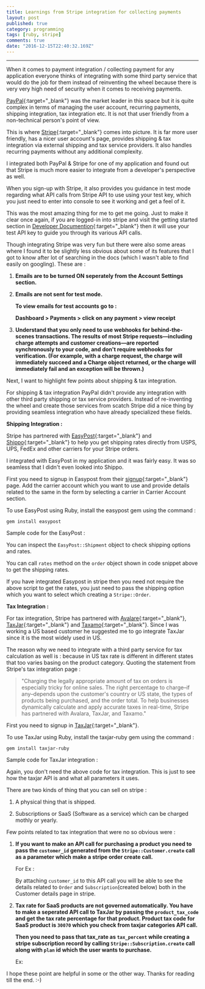 ```yaml
---
title: Learnings from Stripe integration for collecting payments 
layout: post
published: true
category: programming
tags: [ruby, stripe]
comments: true
date: "2016-12-15T22:40:32.169Z"
---
```

---

When it comes to payment integration / collecting payment for any application everyone thinks of integrating with some third party service that would do the job for them instead of reinventing the wheel because there is very very high need of security when it comes to receiving payments.

[PayPal](https://www.paypal.com/){:target="_blank"} was the market leader in this space but it is quite complex in terms of managing the user account, recurring payments, shipping integration, tax integration etc. It is not that user friendly from a non-technical person's point of view.

This is where [Stripe](https://stripe.com/){:target="_blank"} comes into picture. It is far more user friendly, has a nicer user account's page, provides shipping & tax integration via external shipping and tax service providers. It also handles recurring payments without any additional complexity.

I integrated both PayPal & Stripe for one of my application and found out that Stripe is much more easier to integrate from a developer's perspective as well.

When you sign-up with Stripe, it also provides you guidance in test mode regarding what API calls from Stripe API to use using your test key, which you just need to enter into console to see it working and get a feel of it.

This was the most amazing thing for me to get me going. Just to make it clear once again, if you are logged-in into stripe and visit the getting started section in [Developer Documention](https://stripe.com/docs){:target="_blank"} then it will use your test API key to guide you through its various API calls.

Though integrating Stripe was very fun but there were also some areas where I found it to be slightly less obvious about some of its features that I got to know after lot of searching in the docs (which I wasn't able to find easily on googling). These are :

1. **Emails are to be turned ON seperately from the Account Settings section.**

2. **Emails are not sent for test mode.**

   **To view emails for test accounts go to :**

   **Dashboard > Payments > click on any payment > view receipt**

3. **Understand that you only need to use webhooks for behind-the-scenes transactions. The results of most Stripe requests—including charge attempts and customer creations—are reported synchronously to your code, and don't require webhooks for verification. (For example, with a charge request, the charge will immediately succeed and a Charge object returned, or the charge will immediately fail and an exception will be thrown.)**

Next, I want to highlight few points about shipping & tax integration.

For shipping & tax integration PayPal didn't provide any integration with other third party shipping or tax service providers. Instead of re-inventing the wheel and create those services from scatch Stripe did a nice thing by providing seamless integration who have already specialized these fields.

**Shipping Integration :**

Stripe has partnered with [EasyPost](https://easypost.com/){:target="_blank"} and [Shippo](https://goshippo.com/){:target="_blank"} to help you get shipping rates directly from USPS, UPS, FedEx and other carriers for your Stripe orders.

I integrated with EasyPost in my application and it was fairly easy. It was so seamless that I didn't even looked into Shippo.

First you need to signup in Easypost from their [signup](https://www.easypost.com/signup){:target="_blank"} page. Add the carrier account which you want to use and provide details related to the same in the form by selecting a carrier in Carrier Account section.

To use EasyPost using Ruby, install the easypost gem using the command :

`gem install easypost`

Sample code for the EasyPost :

<script src="https://gist.github.com/Amit-Thawait/1d221dcf5e75de587674048e717228f9.js"></script>

You can inspect the `EasyPost::Shipment` object to check shipping options and rates.

You can call `rates` method on the `order` object shown in code snippet above to get the shipping rates.

If you have integrated Easypost in stripe then you need not require the above script to get the rates, you just need to pass the shipping option which you want to select which creating a `Stripe::Order`.

**Tax Integration :**

For tax integration, Stripe has partnered with [Avalare](http://www.info.avalara.com/Stripe){:target="_blank"}, [TaxJar](https://taxjar.com/){:target="_blank"} and [Taxamo](https://taxamo.com/){:target="_blank"}. Since I was working a US based customer he suggested me to go integrate TaxJar since it is the most widely used in US.

The reason why we need to integrate with a third party service for tax calculation as well is : because in US tax rate is different in different states that too varies basing on the product category. Quoting the statement from Stripe's tax integration page :

> "Charging the legally appropriate amount of tax on orders is especially tricky for online sales. The right percentage to charge–if any–depends upon the customer's country or US state, the types of products being purchased, and the order total. To help businesses dynamically calculate and apply accurate taxes in real-time, Stripe has partnered with Avalara, TaxJar, and Taxamo."

First you need to signup in [TaxJar](https://www.taxjar.com/){:target="_blank"}.

To use TaxJar using Ruby, install the taxjar-ruby gem using the command :

`gem install taxjar-ruby`

Sample code for TaxJar integration :

<script src="https://gist.github.com/Amit-Thawait/0b5cfea4e5327bdb5fa0eb463eeca419.js"></script>

Again, you don't need the above code for tax integration. This is just to see how the taxjar API is and what all parameters it uses.

There are two kinds of thing that you can sell on stripe :

1. A physical thing that is shipped.

2. Subscriptions or SaaS (Software as a service) which can be charged mothly or yearly.

Few points related to tax integration that were no so obvious were :

1. **If you want to make an API call for purchasing a product you need to pass the `customer_id` generated from the `Stripe::Customer.create` call as a parameter which make a stripe order create call.**

	For Ex :

	<script src="https://gist.github.com/Amit-Thawait/1ca6fcc8dd2fd507ab11fd389a2b4d45.js"></script>

	<script src="https://gist.github.com/Amit-Thawait/347169ca985a1daa724c2323df1939c1.js"></script>

	By attaching `customer_id` to this API call you will be able to see the details related to `Order` and `Subscription`(created below) both in the Customer details page in stripe.

2. **Tax rate for SaaS products are not governed automatically. You have to make a seperated API call to TaxJar by passing the `product_tax_code` and get the tax rate percentage for that product. Product tax code for SaaS product is `30070` which you check from taxjar categories API call.**

	**Then you need to pass that tax_rate as `tax_percent` while creating a stripe subscription record by calling `Stripe::Subscription.create` call along with `plan` id which the user wants to purchase.**

	Ex:

	<script src="https://gist.github.com/Amit-Thawait/9f3bf97e6ecb92f1dd8ee1d58e8f41ea.js"></script>

I hope these point are helpful in some or the other way. Thanks for reading till the end. :-)
